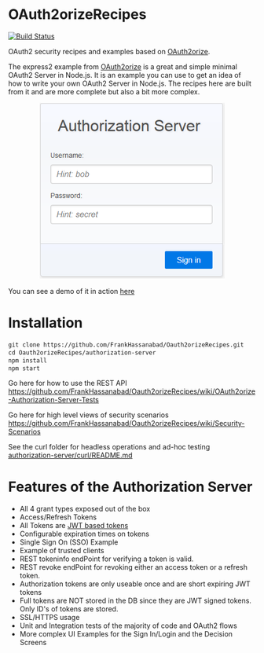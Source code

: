 OAuth2orizeRecipes
==================

[![Build Status](https://travis-ci.org/FrankHassanabad/Oauth2orizeRecipes.svg?branch=master)](https://travis-ci.org/FrankHassanabad/Oauth2orizeRecipes)

OAuth2 security recipes and examples based on [OAuth2orize](https://github.com/jaredhanson/oauth2orize).

The express2 example from [OAuth2orize](https://github.com/jaredhanson/oauth2orize) is a great and simple
minimal OAuth2 Server in Node.js.  It is an example you can use to get an idea of how to write your
own OAuth2 Server in Node.js.  The recipes here are built from it and are more complete but also a bit more complex.

<p align="center">
  <img src="readme-media/images/login-in-screen.png?raw=true" alt="Sign In"/>
</p>

You can see a demo of it in action [here](https://oauth2orizerecipes.herokuapp.com/)

# Installation
```
git clone https://github.com/FrankHassanabad/Oauth2orizeRecipes.git
cd Oauth2orizeRecipes/authorization-server
npm install
npm start
```
Go here for how to use the REST API  
https://github.com/FrankHassanabad/Oauth2orizeRecipes/wiki/OAuth2orize-Authorization-Server-Tests

Go here for high level views of security scenarios  
https://github.com/FrankHassanabad/Oauth2orizeRecipes/wiki/Security-Scenarios

See the curl folder for headless operations and ad-hoc testing  
[authorization-server/curl/README.md](authorization-server/curl/README.md)

# Features of the Authorization Server
* All 4 grant types exposed out of the box
* Access/Refresh Tokens
* All Tokens are [JWT based tokens](https://jwt.io/)
* Configurable expiration times on tokens
* Single Sign On (SSO) Example
* Example of trusted clients
* REST tokeninfo endPoint for verifying a token is valid.
* REST revoke endPoint for revoking either an access token or a refresh token.
* Authorization tokens are only useable once and are short expiring JWT tokens
* Full tokens are NOT stored in the DB since they are JWT signed tokens.  Only ID's of tokens are stored.
* SSL/HTTPS usage
* Unit and Integration tests of the majority of code and OAuth2 flows
* More complex UI Examples for the Sign In/Login and the Decision Screens
